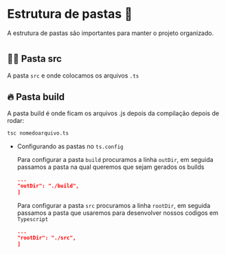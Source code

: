 # Estrutura de pastas 📁
A estrutura de pastas são importantes para manter o projeto organizado.

#
## 👨‍💻 Pasta src
A pasta ``src`` e onde colocamos os arquivos ``.ts``

## 🔥 Pasta build
A pasta build é onde ficam os arquivos .js depois da compilação depois de rodar:
```sh
tsc nomedoarquivo.ts
```

* Configurando as pastas no ``ts.config``

    Para configurar a pasta ``build`` procuramos a linha `outDir`, em seguida passamos a pasta na qual queremos que sejam gerados os builds 
    ```json
    ...
    "outDir": "./build", 
    ]
    ```

    Para configurar a pasta ``src`` procuramos a linha `rootDir`, em seguida passamos a pasta que usaremos para desenvolver nossos codigos em ``Typescript``
    ```json
    ...
    "rootDir": "./src",
    ]
    ```